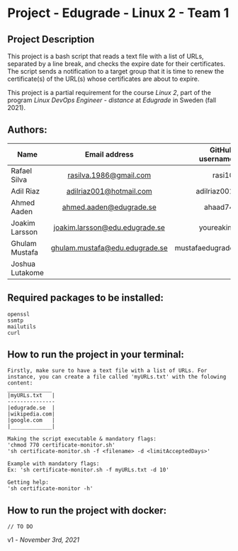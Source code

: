 # Project - Edugrade - Linux 2 - Team 1

## Project Description
This project is a bash script that reads a text file with a list of URLs, separated by a line break,
and checks the expire date for their certificates. The script sends a notification to a target group
that it is time to renew the certificate(s) of the URL(s) whose certificates are about to expire.

This project is a partial requirement for the course *Linux 2*, part of the program *Linux DevOps Engineer - distance*
at *Edugrade* in Sweden (fall 2021).


## Authors:
| Name            | Email address                | GitHub username |
| --------------- |:----------------------------:| ---------------:|
| Rafael Silva    |rasilva.1986@gmail.com        |rasi10           |
| Adil Riaz       |adilriaz001@hotmail.com       |adilriaz001      |
| Ahmed Aaden     |ahmed.aaden@edugrade.se       |ahaad74          |
| Joakim Larsson  |joakim.larsson@edu.edugrade.se|youreakim        |
| Ghulam Mustafa  |ghulam.mustafa@edu.edugrade.se|mustafaedugrade  |
| Joshua Lutakome |       |     |



## Required packages to be installed:
```
openssl
ssmtp
mailutils
curl
```

## How to run the project in your terminal:
```
Firstly, make sure to have a text file with a list of URLs. For instance, you can create a file called 'myURLs.txt' with the folowing content:
______________
|myURLs.txt   |
---------------
|edugrade.se  |
|wikipedia.com|
|google.com   |
|_____________|

Making the script executable & mandatory flags:
'chmod 770 certificate-monitor.sh'
'sh certificate-monitor.sh -f <filename> -d <limitAcceptedDays>'

Example with mandatory flags:
Ex: 'sh certificate-monitor.sh -f myURLs.txt -d 10'

Getting help:
'sh certificate-monitor -h'
```

## How to run the project with docker:
```
// TO DO
```

v1 - _November 3rd, 2021_